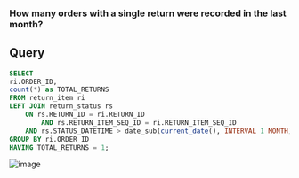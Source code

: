 ### How many orders with a single return were recorded in the last month?

## Query

```sql
SELECT 
ri.ORDER_ID,
count(*) as TOTAL_RETURNS
FROM return_item ri
LEFT JOIN return_status rs
	ON rs.RETURN_ID = ri.RETURN_ID 
		AND rs.RETURN_ITEM_SEQ_ID = ri.RETURN_ITEM_SEQ_ID
    AND rs.STATUS_DATETIME > date_sub(current_date(), INTERVAL 1 MONTH)
GROUP BY ri.ORDER_ID
HAVING TOTAL_RETURNS = 1;
```
![image](https://github.com/coder-1304/Training-Assignment/assets/121802518/04738de6-15c0-4b1c-92a1-f0ca0eef33f7)
